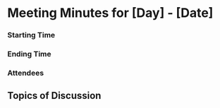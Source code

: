 # Meeting Minutes for [Day] - [Date]
### Starting Time
<!--- Place start time here --->

### Ending Time
<!--- Place end time here --->

### Attendees
<!--- List of attendees --->

<!--- Optional: Apologies from people unable to attend --->

## Topics of Discussion
<!--- All topics raised for discussion go here --->

<!--- Do this for as many topics as are brought up
####  Topic
 - [ ] Resolved?

Discussion of topic...

List of all items required to resolve this discussion

--->
